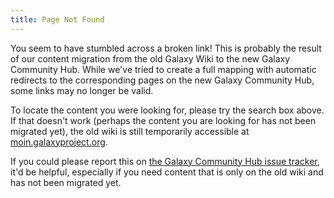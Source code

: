 ```yaml
---
title: Page Not Found
---
```

You seem to have stumbled across a broken link!  This is probably the result of
our content migration from the old Galaxy Wiki to the new Galaxy Community Hub.
While we've tried to create a full mapping with automatic redirects to the
corresponding pages on the new Galaxy Community Hub, some links may no longer
be valid.

To locate the content you were looking for, please try the search box above.
If that doesn't work (perhaps the content you are looking for has not been
migrated yet), the old wiki is still temporarily accessible at
[moin.galaxyproject.org](https://moin.galaxyproject.org).

If you could please report this on [the Galaxy Community Hub issue
tracker](https://github.com/galaxyproject/galaxy-hub/issues), it'd be helpful,
especially if you need content that is only on the old wiki and has not been
migrated yet.
